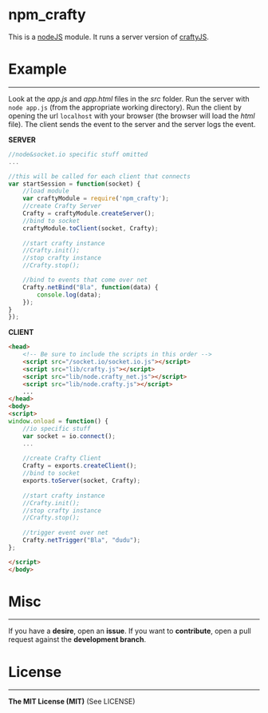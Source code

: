 npm_crafty
==========

This is a [nodeJS](http://nodejs.org/) module. It runs a server version of [craftyJS](http://craftyjs.com/).
	
# Example
---------
Look at the _app.js_ and _app.html_ files in the _src_ folder.
Run the server with `node app.js` (from the appropriate working directory).
Run the client by opening the url `localhost` with your browser (the browser will load the _html_ file).
The client sends the event to the server and the server logs the event.

__SERVER__
```javascript
//node&socket.io specific stuff omitted
...

//this will be called for each client that connects
var startSession = function(socket) {
	//load module
	var craftyModule = require('npm_crafty');
	//create Crafty Server
	Crafty = craftyModule.createServer();
	//bind to socket
	craftyModule.toClient(socket, Crafty);
	
	//start crafty instance
	//Crafty.init();
	//stop crafty instance
	//Crafty.stop();

	//bind to events that come over net
	Crafty.netBind("Bla", function(data) {
		console.log(data);
	});
}
});
```

__CLIENT__
```html
<head>
	<!-- Be sure to include the scripts in this order -->
	<script src="/socket.io/socket.io.js"></script>
	<script src="lib/crafty.js"></script>
	<script src="lib/node.crafty_net.js"></script>
	<script src="lib/node.crafty.js"></script>
	...
</head>
<body>
<script>
window.onload = function() {
	//io specific stuff
	var socket = io.connect();
	...
	
	//create Crafty Client
	Crafty = exports.createClient();
	//bind to socket
	exports.toServer(socket, Crafty);
	
	//start crafty instance
	//Crafty.init();
	//stop crafty instance
	//Crafty.stop();
	
	//trigger event over net
	Crafty.netTrigger("Bla", "dudu");
};

</script>
</body>
```

# Misc
------
If you have a __desire__, open an __issue__. 
If you want to __contribute__, open a pull request against the __development branch__.

# License
-------------
__The MIT License (MIT)__ (See LICENSE)

